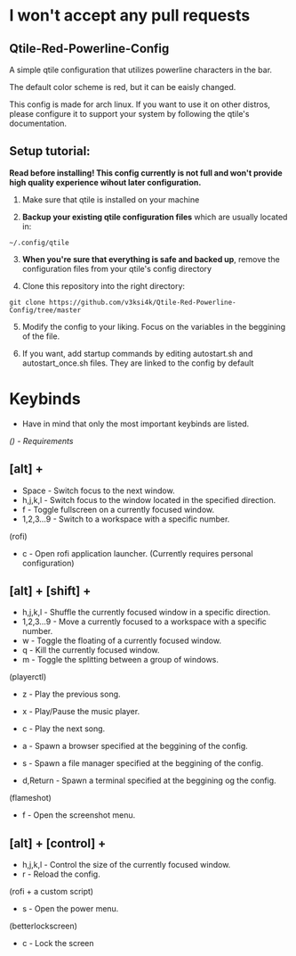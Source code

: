 # I won't accept any pull requests

## Qtile-Red-Powerline-Config

A simple qtile configuration that utilizes powerline characters in the bar.

The default color scheme is red, but it can be eaisly changed.

This config is made for arch linux. If you want to use it on other distros, please configure it to support your system by following the qtile's documentation.

## Setup tutorial:

**Read before installing! This config currently is not full and won't provide high quality experience wihout later configuration.**

1) Make sure that qtile is installed on your machine

2) **Backup your existing qtile configuration files** which are usually located in:

  `~/.config/qtile`

3) **When you're sure that everything is safe and backed up**, remove the configuration files from your qtile's config directory

4) Clone this repository into the right directory:

`git clone https://github.com/v3ksi4k/Qtile-Red-Powerline-Config/tree/master` 

5) Modify the config to your liking. Focus on the variables in the beggining of the file.

6) If you want, add startup commands by editing autostart.sh and autostart_once.sh files. They are linked to the config by default

# Keybinds

* Have in mind that only the most important keybinds are listed. 

*() - Requirements*

## [alt] + 
- Space - Switch focus to the next window.
- h,j,k,l - Switch focus to the window located in the specified direction.
- f - Toggle fullscreen on a currently focused window.
- 1,2,3...9 - Switch to a workspace with a specific number.

(rofi)
- c - Open rofi application launcher. (Currently requires personal configuration)

## [alt] + [shift] +
- h,j,k,l - Shuffle the currently focused window in a specific direction.
- 1,2,3...9 - Move a currently focused to a workspace with a specific number.
- w - Toggle the floating of a currently focused window.
- q - Kill the currently focused window.
- m - Toggle the splitting between a group of windows.

(playerctl)
- z - Play the previous song.
- x - Play/Pause the music player.
- c - Play the next song.

- a - Spawn a browser specified at the beggining of the config.
- s - Spawn a file manager specified at the beggining of the config.
- d,Return - Spawn a terminal specified at the beggining og the config.

(flameshot)
- f - Open the screenshot menu.

## [alt] + [control] +
- h,j,k,l - Control the size of the currently focused window.
- r - Reload the config.

(rofi + a custom script)
- s - Open the power menu.

(betterlockscreen)
- c - Lock the screen 
